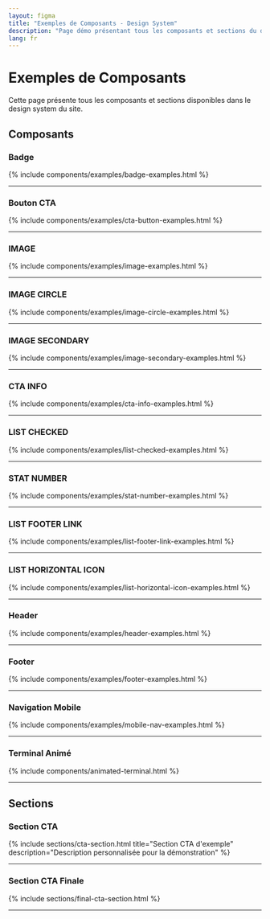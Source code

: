 ```yaml
---
layout: figma
title: "Exemples de Composants - Design System"
description: "Page démo présentant tous les composants et sections du design system du site"
lang: fr
---
```


# Exemples de Composants

Cette page présente tous les composants et sections disponibles dans le design system du site.

## Composants

### Badge

{% include components/examples/badge-examples.html %}

---

### Bouton CTA

{% include components/examples/cta-button-examples.html %}

---

### IMAGE

{% include components/examples/image-examples.html %}

---

### IMAGE CIRCLE

{% include components/examples/image-circle-examples.html %}

---

### IMAGE SECONDARY

{% include components/examples/image-secondary-examples.html %}

---

### CTA INFO

{% include components/examples/cta-info-examples.html %}

---

### LIST CHECKED

{% include components/examples/list-checked-examples.html %}

---

### STAT NUMBER

{% include components/examples/stat-number-examples.html %}

---

### LIST FOOTER LINK

{% include components/examples/list-footer-link-examples.html %}

---

### LIST HORIZONTAL ICON

{% include components/examples/list-horizontal-icon-examples.html %}

---

### Header

{% include components/examples/header-examples.html %}

---

### Footer

{% include components/examples/footer-examples.html %}

---

### Navigation Mobile

{% include components/examples/mobile-nav-examples.html %}

---

### Terminal Animé

{% include components/animated-terminal.html %}

---

## Sections


### Section CTA

{% include sections/cta-section.html title="Section CTA d'exemple" description="Description personnalisée pour la démonstration" %}

---

### Section CTA Finale

{% include sections/final-cta-section.html %}

---
